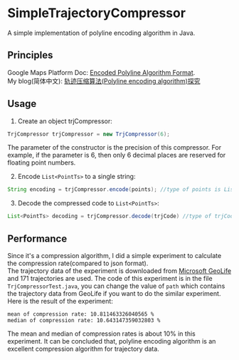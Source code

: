 # SimpleTrajectoryCompressor
A simple implementation of polyline encoding algorithm in Java.  

## Principles

Google Maps Platform Doc: [Encoded Polyline Algorithm Format](https://developers.google.com/maps/documentation/utilities/polylinealgorithm).  
My blog(简体中文): [轨迹压缩算法(Polyline encoding algorithm)探究](https://guanhonly.github.io/2019/09/05/PolylineEncoding/)

## Usage

1. Create an object trjCompressor:

```java
TrjCompressor trjCompressor = new TrjCompressor(6);
```

The parameter of the constructor is the precision of this compressor. For example, if the parameter is 6, then only 6 decimal places are reserved for floating point numbers.

2. Encode `List<PointTs>` to a single string:

```java
String encoding = trjCompressor.encode(points); //type of points is List<PointTs>
```

3. Decode the compressed code to `List<PointTs>`:

```java
List<PointTs> decoding = trjCompressor.decode(trjCode) //type of trjCode is String
```

## Performance
Since it's a compression algorithm, I did a simple experiment to calculate the compression rate(compared to json format).   
The trajectory data of the experiment is downloaded from [Microsoft GeoLife](https://www.microsoft.com/en-us/download/details.aspx?id=52367)
and 171 trajectories are used. The code of this experiment is in the file `TrjCompressorTest.java`, you can change the
value of `path` which contains the trajectory data from GeoLife if you want to do the similar experiment. Here is the 
result of the experiment:
```text
mean of compression rate: 10.811463326040565 %
median of compression rate: 10.643147359032803 %
```
The mean and median of compression rates is about 10% in this experiment. It can be concluded that, polyline encoding
algorithm is an excellent compression algorithm for trajectory data.
